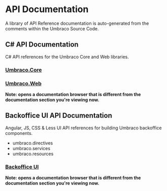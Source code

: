 # API Documentation

A library of API Reference documentation is auto-generated from the comments within the Umbraco Source Code.

## C# API Documentation

C# API references for the Umbraco Core and Web libraries.

### [Umbraco.Core](https://our.umbraco.org/apidocs/csharp/api/Umbraco.Core.html)
### [Umbraco.Web](https://our.umbraco.org/apidocs/csharp/api/Umbraco.Web.html)

__Note: opens a documentation browser that is different from the documentation section you're viewing now.__

## Backoffice UI API Documentation

Angular, JS, CSS & Less UI API references for building Umbraco backoffice components.

- umbraco.directives
- umbraco.services
- umbraco.resources

### [Backoffice UI](https://our.umbraco.org/apidocs/ui/#/api/)

__Note: opens a documentation browser that is different from the documentation section you're viewing now.__


